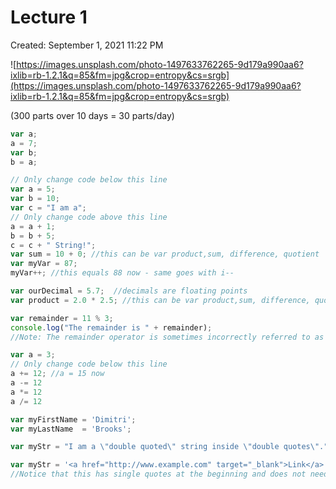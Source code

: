 # Lecture 1

Created: September 1, 2021 11:22 PM

![https://images.unsplash.com/photo-1497633762265-9d179a990aa6?ixlib=rb-1.2.1&q=85&fm=jpg&crop=entropy&cs=srgb](https://images.unsplash.com/photo-1497633762265-9d179a990aa6?ixlib=rb-1.2.1&q=85&fm=jpg&crop=entropy&cs=srgb)

(300 parts over 10 days = 30 parts/day) 

```jsx
var a;
a = 7;
var b;
b = a;

// Only change code below this line
var a = 5;
var b = 10;
var c = "I am a";
// Only change code above this line
a = a + 1;
b = b + 5;
c = c + " String!";
var sum = 10 + 0; //this can be var product,sum, difference, quotient
var myVar = 87;
myVar++; //this equals 88 now - same goes with i-- 

var ourDecimal = 5.7;  //decimals are floating points
var product = 2.0 * 2.5; //this can be var product,sum, difference, quotient

var remainder = 11 % 3;
console.log("The remainder is " + remainder);
//Note: The remainder operator is sometimes incorrectly referred to as the modulus operator. It is very similar to modulus, but does not work properly with negative numbers.

var a = 3;
// Only change code below this line
a += 12; //a = 15 now
a -= 12
a *= 12
a /= 12

var myFirstName = 'Dimitri';
var myLastName  = 'Brooks';

var myStr = "I am a \"double quoted\" string inside \"double quotes\".";

var myStr = '<a href="http://www.example.com" target="_blank">Link</a>'; 
//Notice that this has single quotes at the beginning and does not need escape characters for the quotes in the middle 

```